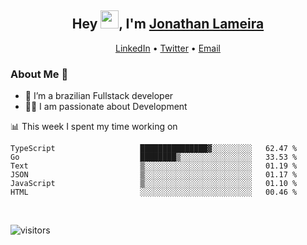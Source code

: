 <h2 align="center">Hey <img src="https://github.com/TheDudeThatCode/TheDudeThatCode/blob/master/Assets/Hi.gif" width="29">, I'm <a href="https://www.linkedin.com/in/jonathanlameira/">Jonathan Lameira</a></h2>
<p align="center">
  <a href="https://www.linkedin.com/in/jonathanlameira/">LinkedIn</a> •
  <a href="https://twitter.com/jlameira">Twitter</a> •
  <a href="mailto:jlameira@gmail.com">Email</a>
</p>

### About Me 🚀
- 🌱  I’m a brazilian Fullstack developer</br>
- 👨‍💻  I am passionate about Development</br>

<!-- ![Jonathan Lameira github stats](https://github-readme-stats.vercel.app/api?username=jlameirameli&show_icons=true&hide_border=true)&nbsp;&nbsp; -->

📊 This week I spent my time working on
<!--START_SECTION:waka-->

```text
TypeScript                   ███████████████▓░░░░░░░░░   62.47 %
Go                           ████████▒░░░░░░░░░░░░░░░░   33.53 %
Text                         ▒░░░░░░░░░░░░░░░░░░░░░░░░   01.19 %
JSON                         ▒░░░░░░░░░░░░░░░░░░░░░░░░   01.17 %
JavaScript                   ▒░░░░░░░░░░░░░░░░░░░░░░░░   01.10 %
HTML                         ░░░░░░░░░░░░░░░░░░░░░░░░░   00.46 %
```

<!--END_SECTION:waka-->

<br />

![visitors](https://visitor-badge.laobi.icu/badge?page_id=jlameira.jlameira)
